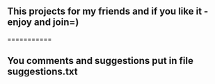 ## This projects for my friends and if you like it - enjoy and join=)
   
===========   
   
## You comments and suggestions put in file suggestions.txt